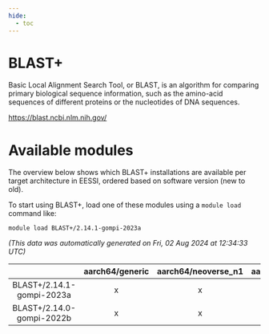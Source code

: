 ```yaml
---
hide:
  - toc
---
```


BLAST+
======


Basic Local Alignment Search Tool, or BLAST, is an algorithm for comparing primary biological sequence information, such as the amino-acid sequences of different proteins or the nucleotides of DNA sequences.

https://blast.ncbi.nlm.nih.gov/
# Available modules


The overview below shows which BLAST+ installations are available per target architecture in EESSI, ordered based on software version (new to old).

To start using BLAST+, load one of these modules using a `module load` command like:

```shell
module load BLAST+/2.14.1-gompi-2023a
```

*(This data was automatically generated on Fri, 02 Aug 2024 at 12:34:33 UTC)*  

| |aarch64/generic|aarch64/neoverse_n1|aarch64/neoverse_v1|x86_64/generic|x86_64/amd/zen2|x86_64/amd/zen3|x86_64/amd/zen4|x86_64/intel/haswell|x86_64/intel/skylake_avx512|
| :---: | :---: | :---: | :---: | :---: | :---: | :---: | :---: | :---: | :---: |
|BLAST+/2.14.1-gompi-2023a|x|x|x|x|x|x|-|x|x|
|BLAST+/2.14.0-gompi-2022b|x|x|x|x|x|x|-|x|x|
